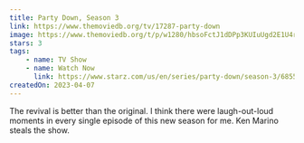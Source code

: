 ```yaml
---
title: Party Down, Season 3
link: https://www.themoviedb.org/tv/17287-party-down
image: https://www.themoviedb.org/t/p/w1280/hbsoFctJ1dDPp3KUIuUgd2E1U4r.jpg
stars: 3
tags:
    - name: TV Show
    - name: Watch Now
      link: https://www.starz.com/us/en/series/party-down/season-3/68559
createdOn: 2023-04-07
---
```


The revival is better than the original. I think there were laugh-out-loud moments in every single episode of this new season for me. Ken Marino steals the show.
